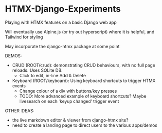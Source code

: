 # HTMX-Django-Experiments
 Playing with HTMX features on a basic Django web app

 Will eventually use Alpine.js (or try out hyperscript) where it is helpful, and Tailwind for styling 

 May incorporate the django-htmx package at some point

 DEMOS:
 - CRUD (ROOT/crud): demonstrating CRUD behaviours, with no full page reloads. Uses SQLite DB.
    - Click to edit, in-line Add & Delete 
 - Keyboard (ROOT/keyboard): Using keyboard shortcuts to trigger HTMX events
    - Change colour of a div with buttons/key presses
    - TODO: More advanced example of keyboard shortcuts? Maybe livesearch on each 'keyup changed' trigger event

OTHER IDEAS:
 - the live markdown editor & viewer from django-htmx site?
 - need to create a landing page to direct users to the various apps/demos